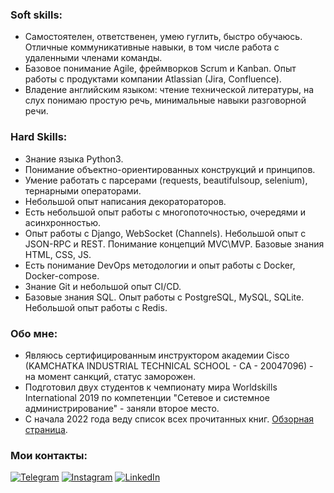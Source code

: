 ### Soft skills:
* Самостоятелен, ответственен, умею гуглить, быстро обучаюсь. Отличные коммуникативные навыки, в том числе работа с удаленными членами команды.
* Базовое понимание Agile, фреймворков Scrum и Kanban. Опыт работы с продуктами компании Atlassian (Jira, Confluence).
* Владение английским языком: чтение технической литературы, на слух понимаю простую речь, минимальные навыки разговорной речи.


### Hard Skills:
* Знание языка Python3.
* Понимание объектно-ориентированных конструкций и принципов.
* Умение работать с парсерами (requests, beautifulsoup, selenium), тернарными операторами.
* Небольшой опыт написания декоратораторов.
* Есть небольшой опыт работы с многопоточностью, очередями и асинхронностью.
* Опыт работы с Django, WebSocket (Channels). Небольшой опыт с JSON-RPC и REST. Понимание концепций MVC\MVP. Базовые знания HTML, CSS, JS.
* Есть понимание DevOps методологии и опыт работы с Docker, Docker-compose.
* Знание Git и небольшой опыт CI/CD.
* Базовые знания SQL. Опыт работы с PostgreSQL, MySQL, SQLite. Небольшой опыт работы с Redis.


### Обо мне:
* Являюсь сертифицированным инструктором академии Cisco (KAMCHATKA INDUSTRIAL TECHNICAL SCHOOL - CA - 20047096) - на момент санкций, статус заморожен.
* Подготовил двух студентов к чемпионату мира Worldskills International 2019 по компетенции "Сетевое и системное администрирование" - заняли второе место.
* С начала 2022 года веду список всех прочитанных книг. [Обзорная страница](https://github.com/pvenv/pvenv/blob/main/reading-list.md).


### Мои контакты:
[![Telegram](https://img.shields.io/badge/-Telegram-090909?style=for-the-badge&logo=telegram&logoColor=27A0D9)](https://t.me/vpotd)
[![Instagram](https://img.shields.io/badge/-Instagram-090909?style=for-the-badge&logo=instagram&logoColor=B4068E)](https://www.instagram.com/vpotd)
[![LinkedIn](https://img.shields.io/badge/-LinkedIn-090909?style=for-the-badge&logo=linkedin&logoColor=2eb4ec)](https://www.linkedin.com/in/pvenv/)


